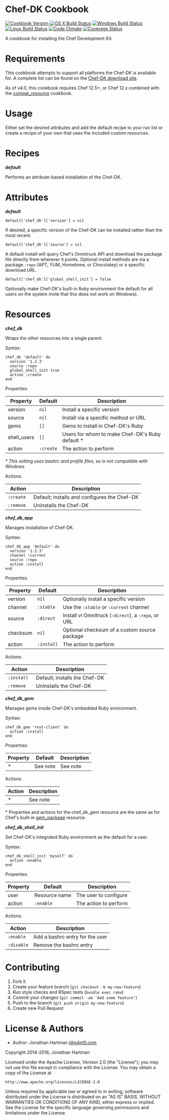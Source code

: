 Chef-DK Cookbook
================
[![Cookbook Version](https://img.shields.io/cookbook/v/chef-dk.svg)][cookbook]
[![OS X Build Status](https://img.shields.io/travis/RoboticCheese/chef-dk-chef.svg)][travis]
[![Windows Build Status](https://img.shields.io/appveyor/ci/RoboticCheese/chef-dk-chef.svg)][appveyor]
[![Linux Build Status](https://img.shields.io/circleci/project/RoboticCheese/chef-dk-chef.svg)][circle]
[![Code Climate](https://img.shields.io/codeclimate/github/RoboticCheese/chef-dk-chef.svg)][codeclimate]
[![Coverage Status](https://img.shields.io/coveralls/RoboticCheese/chef-dk-chef.svg)][coveralls]

[cookbook]: https://supermarket.chef.io/cookbooks/chef-dk
[travis]: https://travis-ci.org/RoboticCheese/chef-dk-chef
[appveyor]: https://ci.appveyor.com/project/RoboticCheese/chef-dk-chef
[circle]: https://circleci.com/gh/RoboticCheese/chef-dk-chef
[codeclimate]: https://codeclimate.com/github/RoboticCheese/chef-dk-chef
[coveralls]: https://coveralls.io/r/RoboticCheese/chef-dk-chef

A cookbook for installing the Chef Development Kit.

Requirements
============

This cookbook attempts to support all platforms the Chef-DK is available for.
A complete list can be found on the
[Chef-DK download site](https://downloads.chef.io/chef-dk/).

As of v4.0, this cookbook requires Chef 12.5+, or Chef 12.x combined with the
[compat_resource](https://supermarket.chef.io/cookbooks/compat_resource)
cookbook.

Usage
=====

Either set the desired attributes and add the default recipe to your run list
or create a recipe of your own that uses the included custom resources.

Recipes
=======

***default***

Performs an attribute-based installation of the Chef-DK.

Attributes
==========

***default***

    default['chef_dk']['version'] = nil

If desired, a specific version of the Chef-DK can be installed rather than the
most recent.

    default['chef_dk']['source'] = nil

A default install will query Chef's Omnitruck API and download the package file
directly from wherever it points. Optional install methods are via a package
`:repo` (APT, YUM, Homebrew, or Chocolatey) or a specific download URL.

    default['chef_dk']['global_shell_init'] = false

Optionally make Chef-DK's built-in Ruby environment the default for all users
on the system (note that this does not work on Windows).

Resources
=========

***chef_dk***

Wraps the other resources into a single parent.

Syntax:

    chef_dk 'default' do
      version '1.2.3'
      source :repo
      global_shell_init true
      action :create
    end

Properties:

| Property    | Default   | Description                                      |
|-------------|-----------|--------------------------------------------------|
| version     | `nil`     | Install a specific version                       |
| source      | `nil`     | Install via a specific method or URL             |
| gems        | `[]`      | Gems to install in Chef-DK's Ruby                |
| shell_users | `[]`      | Users for whom to make Chef-DK's Ruby default \* |
| action      | `:create` | The action to perform                            |

_\* This setting uses bashrc and profile files, so is not compatible with
Windows_

Actions:

| Action     | Description                                  |
|------------|----------------------------------------------|
| `:create ` | Default; installs and configures the Chef-DK |
| `:remove`  | Uninstalls the Chef-DK                       |

***chef_dk_app***

Manages installation of Chef-DK.

Syntax:

    chef_dk_app 'default' do
      version '1.2.3'
      channel :current
      source :repo
      action :install
    end

Properties:

| Property | Default    | Description                                         |
|----------|------------|-----------------------------------------------------|
| version  | `nil`      | Optionally install a specific version               |
| channel  | `:stable`  | Use the `:stable` or `:current` channel             |
| source   | `:direct`  | Install vi Omnitruck (`:direct`), a `:repo`, or URL |
| checksum | `nil`      | Optional checksum of a custom source package        |
| action   | `:install` | The action to perform                               |

Actions:

| Action      | Description                   
|-------------|-------------------------------|
| `:install ` | Default; installs the Chef-DK |
| `:remove`   | Uninstalls the Chef-DK        |

***chef_dk_gem***

Manages gems inside Chef-DK's embedded Ruby environment.

Syntax:

    chef_dk_gem 'rest-client' do
      action :install
    end

Properties:

| Property | Default       | Description           |
|----------|---------------|-----------------------|
| \*       | See note      | See note              |

Actions:

| Action | Description |
|--------|-------------|
| \*     | See note    |

\* Properties and actions for the chef_dk_gem resource are the same as for
Chef's built-in [gem_package](https://docs.chef.io/resource_gem_package.html)
resource.

***chef_dk_shell_init***

Set Chef-DK's integrated Ruby environment as the default for a user.

Syntax:

    chef_dk_shell_init 'myself' do
      action :enable
    end

Properties:

| Property | Default       | Description           |
|----------|---------------|-----------------------|
| user     | Resource name | The user to configure |
| action   | `:enable`     | The action to perform |

Actions:

| Action     | Description                     |
|------------|---------------------------------|
| `:enable`  | Add a bashrc entry for the user |
| `:disable` | Remove the bashrc entry         |

Contributing
============

1. Fork it
2. Create your feature branch (`git checkout -b my-new-feature`)
3. Run style checks and RSpec tests (`bundle exec rake`)
4. Commit your changes (`git commit -am 'Add some feature'`)
5. Push to the branch (`git push origin my-new-feature`)
6. Create new Pull Request

License & Authors
=================
- Author: Jonathan Hartman <j@p4nt5.com>

Copyright 2014-2016, Jonathan Hartman

Licensed under the Apache License, Version 2.0 (the "License");
you may not use this file except in compliance with the License.
You may obtain a copy of the License at

    http://www.apache.org/licenses/LICENSE-2.0

Unless required by applicable law or agreed to in writing, software
distributed under the License is distributed on an "AS IS" BASIS,
WITHOUT WARRANTIES OR CONDITIONS OF ANY KIND, either express or implied.
See the License for the specific language governing permissions and
limitations under the License.

